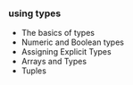 ### using types


- The basics of types
- Numeric and Boolean types
- Assigning Explicit Types
- Arrays and Types
- Tuples